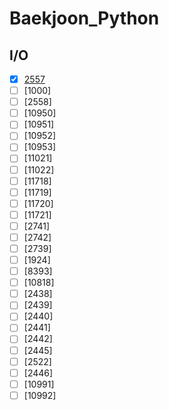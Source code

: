 # Baekjoon_Python

## I/O
- [X] [2557](https://github.com/cyl0424/baeckjoon_python/blob/main/IO/2557.py)
- [ ] [1000]
- [ ] [2558]
- [ ] [10950]
- [ ] [10951]
- [ ] [10952]
- [ ] [10953]
- [ ] [11021]
- [ ] [11022]
- [ ] [11718]
- [ ] [11719]
- [ ] [11720]
- [ ] [11721]
- [ ] [2741]
- [ ] [2742]
- [ ] [2739]
- [ ] [1924]
- [ ] [8393]
- [ ] [10818]
- [ ] [2438]
- [ ] [2439]
- [ ] [2440]
- [ ] [2441]
- [ ] [2442]
- [ ] [2445]
- [ ] [2522]
- [ ] [2446]
- [ ] [10991]
- [ ] [10992]
